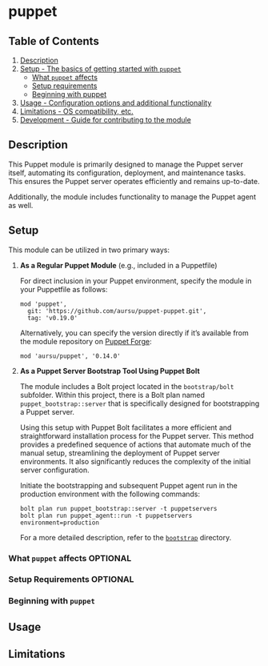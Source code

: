 # puppet

## Table of Contents

1. [Description](#description)
1. [Setup - The basics of getting started with `puppet`](#setup)
    * [What `puppet` affects](#what-puppet-affects)
    * [Setup requirements](#setup-requirements)
    * [Beginning with puppet](#beginning-with-puppet)
1. [Usage - Configuration options and additional functionality](#usage)
1. [Limitations - OS compatibility, etc.](#limitations)
1. [Development - Guide for contributing to the module](#development)

## Description

This Puppet module is primarily designed to manage the Puppet server itself,
automating its configuration, deployment, and maintenance tasks. This ensures
the Puppet server operates efficiently and remains up-to-date.

Additionally, the module includes functionality to manage the Puppet agent as well.

## Setup

This module can be utilized in two primary ways:

1. **As a Regular Puppet Module** (e.g., included in a Puppetfile)

   For direct inclusion in your Puppet environment, specify the module in your Puppetfile as follows:

   ```
   mod 'puppet',
     git: 'https://github.com/aursu/puppet-puppet.git',
     tag: 'v0.19.0'
   ```

   Alternatively, you can specify the version directly if it’s available from the module repository on [Puppet Forge](https://forge.puppet.com/modules/aursu/puppet/readme):

   ```
   mod 'aursu/puppet', '0.14.0'
   ```

2. **As a Puppet Server Bootstrap Tool Using Puppet Bolt**

   The module includes a Bolt project located in the `bootstrap/bolt` subfolder. Within this project, there is a Bolt plan named `puppet_bootstrap::server` that is specifically designed for bootstrapping a Puppet server.

   Using this setup with Puppet Bolt facilitates a more efficient and straightforward installation process for the Puppet server. This method provides a predefined sequence of actions that automate much of the manual setup, streamlining the deployment of Puppet server environments. It also significantly reduces the complexity of the initial server configuration.

   Initiate the bootstrapping and subsequent Puppet agent run in the production environment with the following commands:

   ```
   bolt plan run puppet_bootstrap::server -t puppetservers
   bolt plan run puppet_agent::run -t puppetservers environment=production
   ```

   For a more detailed description, refer to the [`bootstrap`](bootstrap/README.md) directory.

### What `puppet` affects **OPTIONAL**

### Setup Requirements **OPTIONAL**

### Beginning with `puppet`

## Usage

## Limitations